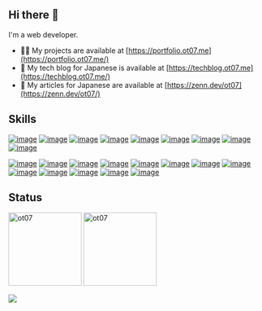 <h2 align="left">Hi there 👋</h3>

I'm a web developer.

- 👨‍💻 My projects are available at [https://portfolio.ot07.me](https://portfolio.ot07.me/)
- 🔧 My tech blog for Japanese is available at [https://techblog.ot07.me](https://techblog.ot07.me/)
- 📝 My articles for Japanese are available at [https://zenn.dev/ot07](https://zenn.dev/ot07/)

<h2 align="left">Skills</h2>

[![image](https://skillicons.dev/icons?i=ts)](https://www.typescriptlang.org/)
[![image](https://skillicons.dev/icons?i=js)](https://en.wikipedia.org/wiki/JavaScript)
[![image](https://skillicons.dev/icons?i=html)](https://en.wikipedia.org/wiki/HTML)
[![image](https://skillicons.dev/icons?i=css)](https://en.wikipedia.org/wiki/CSS)
[![image](https://skillicons.dev/icons?i=go)](https://go.dev/)
[![image](https://skillicons.dev/icons?i=php)](https://www.php.net/)
[![image](https://skillicons.dev/icons?i=rust)](https://www.rust-lang.org/)
[![image](https://skillicons.dev/icons?i=py)](https://www.python.org/)
[![image](https://skillicons.dev/icons?i=astro)](https://astro.build/)

[![image](https://skillicons.dev/icons?i=react)](https://react.dev/)
[![image](https://skillicons.dev/icons?i=nextjs)](https://nextjs.org/)
[![image](https://skillicons.dev/icons?i=redux)](https://redux.js.org/)
[![image](https://skillicons.dev/icons?i=tailwind)](https://tailwindcss.com/)
[![image](https://skillicons.dev/icons?i=jest)](https://jestjs.io/)
[![image](https://skillicons.dev/icons?i=vite)](https://vitejs.dev/)
[![image](https://skillicons.dev/icons?i=laravel)](https://laravel.com/)
[![image](https://skillicons.dev/icons?i=wasm)](https://en.wikipedia.org/wiki/WebAssembly)
[![image](https://skillicons.dev/icons?i=nodejs)](https://nodejs.org/)
[![image](https://skillicons.dev/icons?i=bun)](https://bun.sh/)
[![image](https://skillicons.dev/icons?i=docker)](https://www.docker.com/)
[![image](https://skillicons.dev/icons?i=vscode)](https://code.visualstudio.com/)
[![image](https://skillicons.dev/icons?i=neovim)](https://neovim.io/)

<h2 align="left">Status</h2>

<p align="left">
  <img height="144rem" src="https://github-readme-stats.vercel.app/api/top-langs?username=ot07&layout=compact" alt="ot07" />
  <img height="144rem" src="https://github-readme-streak-stats.herokuapp.com/?user=ot07" alt="ot07" />
</p>

<p align="left">
  <img src="https://github-profile-trophy.vercel.app/?username=ot07&amp;margin-w=5&amp;margin-h=5" style="max-width: 100%;">
</p>
